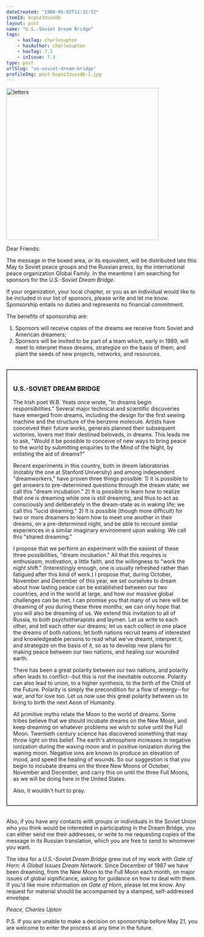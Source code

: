 ```yaml
---
dateCreated: "1988-05-02T11:32:52"
itemId: bcpoz3zussdb
layout: post
name: "U.S.-Soviet Dream Bridge"
tags:
    - hasTag: charlesupton
    - hasAuthor: charlesupton
    - hasTag: 7.3
    - inIssue: 7.3
type: post
urlSlug: "us-soviet-dream-bridge"
profileImg: post-bcpoz3zussdb-1.jpg
---
```


<img src="../images/post-bcpoz3zussdb-1.jpg" width="400px" height="auto" alt="letters"/>

Dear Friends:

The message in the boxed area, or its equivalent, will be distributed late this May to Soviet peace groups and the Russian press, by the international peace organization Global Family. In the meantime I am searching for sponsors for the _U.S.-Soviet Dream Bridge._

If your organization, your local chapter, or you as an individual would like to be included in our list of sponsors, please write and let me know. Sponsorship entails no duties and represents no financial commitment.

The benefits of sponsorship are:

1. Sponsors will receive copies of the dreams we receive from Soviet and American dreamers;
2. Sponsors will be invited to be part of a team which, early in 1989, will meet to interpret these dreams, strategize on the basis of them, and plant the seeds of new projects, networks, and resources.

<!--nopreview-->
<div style="border: 2px solid #555; padding: 1rem; margin-top: 2rem; margin-bottom: 2rem;">
<h3>U.S.-SOVIET DREAM BRIDGE</h3>

<p>The Irish poet W.B. Yeats once wrote, "In dreams begin responsibilities." Several major technical and scientific discoveries have emerged from dreams, including the design for the first sewing machine and the structure of the benzene molecule. Artists have conceived their future works, generals planned their subsequent victories, lovers met their destined beloveds, in dreams. This leads me to ask, "Would it be possible to conceive of new ways to bring peace to the world by submitting enquiries to the Mind of the Night, by enlisting the aid of dreams?"</p>
<p> Recent experiments in this country, both in dream laboratories (notably the one at Stanford University) and among independent "dreamworkers," have proven three things possible: 1) It is possible to get answers to pre-determined questions through the dream state; we call this "dream incubation." 2) It is possible to learn how to realize that one is dreaming while one is still dreaming, and thus to act as consciously and deliberately in the dream-state as in waking life; we call this "lucid dreaming." 3) It is possible (though more difficult) for two or more dreamers to learn how to meet one another in their dreams, on a pre-determined night, and be able to recount similar experiences in a similar imaginary environment upon waking. We call this "shared dreaming."</p>
<p> I propose that we perform an experiment with the easiest of these three possibilities, "dream incubation." All that this requires is enthusiasm, motivation, a little faith, and the willingness to "work the night shift." (Interestingly enough, one is usually refreshed rather than fatigued after this kind of work.) I propose that, during October, November and December of this year, we set ourselves to dream about how lasting peace can be established between our two countries, and in the world at large, and how our massive global challenges can be met. I can promise you that many of us here will be dreaming of you during these three months; we can only hope that you will also be dreaming of us. We extend this invitation to all of Russia, to both psychotherapists and laymen. Let us write to each other, and tell each other our dreams; let us each collect in one place the dreams of both nations; let both nations recruit teams of interested and knowledgeable persons to read what we've dreamt, interpret it, and strategize on the basis of it, so as to develop new plans for making peace between our two nations, and healing our wounded earth.</p>
<p>There has been a great polarity between our two nations, and polarity often leads to conflict--but this is not the inevitable outcome. Polarity can also lead to union, to a higher synthesis, to the birth of the Child of the Future. Polarity is simply the precondition for a flow of energy--for war, and for love too. Let us now use this great polarity between us to bring to birth the next Aeon of Humanity.
</p>
<p> All primitive myths relate the Moon to the world of dreams. Some tribes believe that we should incubate dreams on the New Moon, and keep dreaming on whatever problems we wish to solve until the Full Moon. Twentieth century science has discovered something that may throw light on this belief. The earth's atmosphere increases in negative ionization during the waxing moon and in positive ionization during the waning moon. Negative ions are known to produce an elevation of mood, and speed the healing of wounds. So our suggestion is that you begin to incubate dreams on the three New Moons of October, November and December, and carry this on until the three Full Moons, as we will be doing here in the United States.
</p>
<p>Also, it wouldn't hurt to pray.</p>
</div>
<!--/nopreview-->

Also, if you have any contacts with groups or individuals in the Soviet Union who you think would be interested in participating in the Dream Bridge, you can either send me their addresses, or write to me requesting copies of the message in its Russian translation, which you are free to send to whomever you want.

The idea for a _U.S.-Soviet Dream Bridge_ grew out of my work with _Gate of Horn: A Global Issues Dream Network_. Since December of 1987 we have been dreaming, from the New Moon to the Full Moon each month, on major issues of global significance, asking for guidance on how to deal with them. If you'd like more information on _Gate of Horn_, please let me know. Any request for material should be accompanied by a stamped, self-addressed envelope.

_Peace,_
_Charles Upton_

P.S. If you are unable to make a decision on sponsorship before May 21, you are welcome to enter the process at any time in the future.
